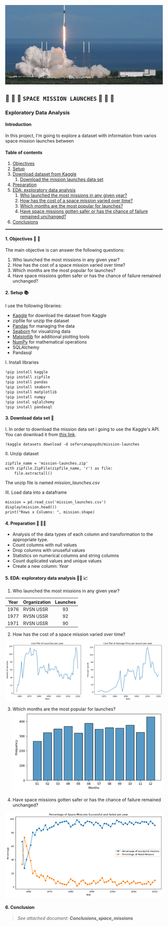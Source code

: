 ![rocket banner](images/space-mission.png "Space mission launches banner")


## :rocket: :rocket: :rocket: `SPACE MISSION LAUNCHES` :rocket: :rocket: :rocket:

### Exploratory Data Analysis

#### Introduction
In this project, I'm going to explore a dataset with information from varios space mission launches between  


#### Table of contents 

<ol>
    <li><a href="#Objectives">Objectives</a></li>
    <li>
        <a href="#Setup">Setup</a>
    </li>
    <li>
        <a href="#Download-dataset">Download dataset from Kaggle</a>
        <ol>
            <li><a href="#download-the-mission-launches-data-set">Download the mission launches data set</a></li>
        </ol>
    <li><a href="#Initial-analysis">Preparation</a></li>
    <li>
        <a href="#Eda">EDA: exploratory data analysis</a>
        <ol>
            <li><a href="#Who-launched-most-mission">Who launched the most missions in any given year?</a></li>
            <li>
                <a href="#How-has-the-cost-space-mission-varied-over-time?">How has the cost of a space mission varied over time?</a>
            </li>
             <li><a href="#Which-months-are-the-most-popular-for-launches?">Which months are the most popular for launches?</a></li>
             <li><a href="#Have-space-missions-gotten-safer-or-has-the-chance-of-failure remained-unchanged?">Have space missions gotten safer or has the chance of failure remained unchanged?</a></li>
        </ol>
    </li>
    <li> <a href="#Conclusions"> Conclusions</a></li>
</ol>

<hr style="border:0.5px solid gray">

#### 1. Objectives :dart: :dart:

The main objective is can answer the following questions: 
1. Who launched the most missions in any given year?
2. How has the cost of a space mission varied over time?
3. Which months are the most popular for launches?
4. Have space missions gotten safer or has the chance of failure remained unchanged?

#### 2. Setup :books:

I use the following libraries:

- [Kaggle](https://www.kaggle.com/docs/api) for download the dataset from Kaggle
- zipfile for unzip the dataset
- [Pandas](https://pandas.pydata.org/docs/getting_started/install.html) for managing the data
- [Seaborn](https://seaborn.pydata.org/installing.html) for visualizing data
- [Matplotlib](https://matplotlib.org/stable/install/index.html) for additional plotting tools
- [NumPy](https://numpy.org/install/) for mathematical operations
- SQLAlchemy
- Pandasql

I. Install libraries
```
!pip install kaggle
!pip install zipfile
!pip install pandas
!pip install seaborn
!pip install matplotlib
!pip install numpy
!pip instal sqlalchemy
!pip install pandasql
```


#### 3. Download data set :floppy_disk:

I. In order to download the mission data set i going to use the Kaggle's API. You can download it from [this link](https://www.kaggle.com/datasets/sefercanapaydn/mission-launches).
```
!kaggle datasets download -d sefercanapaydn/mission-launches
```
II. Unzip dataset
```
zipfile_name = 'mission-launches.zip'
with zipfile.ZipFile(zipfile_name, 'r') as file:
    file.extractall()
```
The unzip file is named _mission_launches.csv_

III. Load data into a dataframe
```
mission = pd.read_csv('mission_launches.csv')
display(mission.head())
print("Rows x Columns: ", mission.shape)
```

#### 4. Preparation  :bathtub: :running_woman:
- Analysis of the data types of each column and transformation to the appropriate type.
- Count columns with null values 
- Drop columns with unuseful values
- Statistics on numerical columns and string columns
- Count duplicated values and unique values
- Create a new column: _Year_

#### 5. EDA: exploratory data analysis :female_detective: :chart_with_upwards_trend:

1. Who launched the most missions in any given year?

|Year| Organization | Launches|
|----|--------------|:--------:|
|1976|RVSN USSR|93|
|1977|RVSN USSR|92|
|1971|RVSN USSR|90|


2. How has the cost of a space mission varied over time?

![](images/lineplt-cost.png)

3. Which months are the most popular for launches?
![](images/bar-popular-months.png)

4. Have space missions gotten safer or has the chance of failure remained unchanged?

![](images/plot-safer.png)

#### 6. Conclusion

> _See attached document: **Conclusions_space_missions**_


